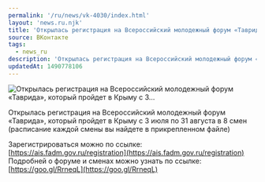 ```yaml
---
permalink: '/ru/news/vk-4030/index.html'
layout: 'news.ru.njk'
title: 'Открылась регистрация на Всероссийский молодежный форум «Таврида», который пройдет в Крыму с 3…'
source: ВКонтакте
tags:
  - news_ru
description: 'Открылась регистрация на Всероссийский молодежный форум «Таврида», который пройдет в Крыму с 3…'
updatedAt: 1490778106
---
```

![Открылась регистрация на Всероссийский молодежный форум «Таврида», который пройдет в Крыму с 3…](https://sun9-13.userapi.com/impf/c604729/v604729501/3b170/BCaipiOFers.jpg?size=1280x720&quality=96&sign=4eb41e0b283f364ebfa98567ff9cb761&c_uniq_tag=Cc3zq5g-vIbizC7wLTpbC6K7EbpmUNRSJ8lSRwdvNQE&type=album)

Открылась регистрация на Всероссийский молодежный форум «Таврида», который пройдет в Крыму с 3 июля по 31 августа в 8 смен (расписание каждой смены вы найдете в прикрепленном файле)

Зарегистрироваться можно по ссылке: [https://ais.fadm.gov.ru/registration](https://ais.fadm.gov.ru/registration)
Подробней о форуме и сменах можно узнать по ссылке: [https://goo.gl/RrneqL](https://goo.gl/RrneqL)

